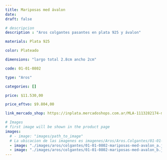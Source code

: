 ```yaml
---
title: Mariposas med ávalon
date: 
draft: false

# descripcion
description : "Aros colgantes pasantes en plata 925 y ávalon"

materials: Plata 925

color: Plateado

dimensions: "largo total 2.8cm ancho 2cm"

code: 01-01-0802

type: "Aros"

categories: []

price: $11.530,00

price_eftvo: $9.804,00

link_mercado_shop: https://inplata.mercadoshops.com.ar/MLA-1113282174-mariposas-med-ávalon-_JM

# Images
# first image will be shown in the product page
images:
  # - image: "images/path_to_image"
  # La ubicacion de las imagenes es imagenes/Aros/Aros.Colgantes/01-01-0802-mariposas-med-avalon
  - image: "./images/aros/colgantes/01-01-0802-mariposas-med-avalon_a.jpg"
  - image: "./images/aros/colgantes/01-01-0802-mariposas-med-avalon_b.jpg"
---
```

